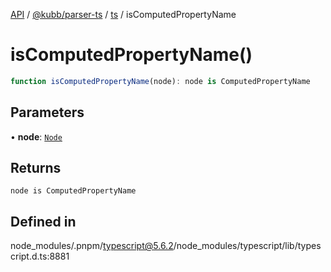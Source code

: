 [API](../../../../../packages.md) / [@kubb/parser-ts](../../../index.md) / [ts](../index.md) / isComputedPropertyName

# isComputedPropertyName()

```ts
function isComputedPropertyName(node): node is ComputedPropertyName
```

## Parameters

• **node**: [`Node`](../interfaces/Node.md)

## Returns

`node is ComputedPropertyName`

## Defined in

node\_modules/.pnpm/typescript@5.6.2/node\_modules/typescript/lib/typescript.d.ts:8881
